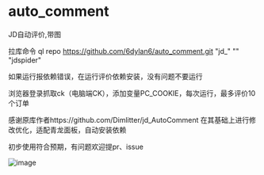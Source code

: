 # auto_comment
JD自动评价,带图

拉库命令 ql repo https://github.com/6dylan6/auto_comment.git "jd_" "" "jdspider"

如果运行报依赖错误，在运行评价依赖安装，没有问题不要运行

浏览器登录抓取ck（电脑端CK），添加变量PC_COOKIE，每次运行，最多评价10个订单

感谢原库作者https://github.com/Dimlitter/jd_AutoComment  在其基础上进行修改优化，适配青龙面板，自动安装依赖

初步使用符合预期，有问题欢迎提pr、issue

![image](https://i.postimg.cc/NG6g4pHf/1.jpg)